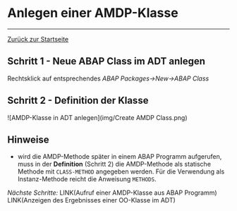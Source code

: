 # Anlegen einer AMDP-Klasse
---

[Zurück zur Startseite](https://wolfgangzeller.github.io/ABAP-for-SAP-BW/)

## Schritt 1 - Neue ABAP Class im ADT anlegen
Rechtsklick auf entsprechendes *ABAP Packages->New->ABAP Class*

## Schritt 2 - Definition der Klasse
![AMDP-Klasse in ADT anlegen](img/Create AMDP Class.png)

## Hinweise
- wird die AMDP-Methode später in einem ABAP Programm aufgerufen, muss in der **Definition** (Schritt 2) die AMDP-Methode als statische Methode mit `CLASS-METHOD` angegeben werden. Für die Verwendung als Instanz-Methode reicht die Anweisung `METHODS`.


*Nächste Schritte:*
LINK(Aufruf einer AMDP-Klasse aus ABAP Programm)
LINK(Anzeigen des Ergebnisses einer OO-Klasse im ADT)

